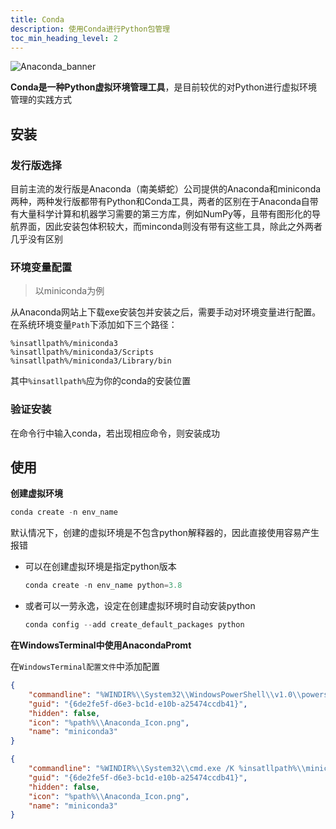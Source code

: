 ```yaml
---
title: Conda
description: 使用Conda进行Python包管理
toc_min_heading_level: 2
---
```

![Anaconda_banner](https://image.nuclearrockstone.xyz/2025/02/Anaconda_banner2.png)

**Conda是一种Python虚拟环境管理工具**，是目前较优的对Python进行虚拟环境管理的实践方式
## 安装

### 发行版选择

目前主流的发行版是Anaconda（南美蟒蛇）公司提供的Anaconda和miniconda两种，两种发行版都带有Python和Conda工具，两者的区别在于Anaconda自带有大量科学计算和机器学习需要的第三方库，例如NumPy等，且带有图形化的导航界面，因此安装包体积较大，而minconda则没有带有这些工具，除此之外两者几乎没有区别

### 环境变量配置
>以miniconda为例

从Anaconda网站上下载exe安装包并安装之后，需要手动对环境变量进行配置。在系统环境变量```Path```下添加如下三个路径：
```
%insatllpath%/miniconda3
%insatllpath%/miniconda3/Scripts
%insatllpath%/miniconda3/Library/bin
```
其中```%insatllpath%```应为你的conda的安装位置
### 验证安装

在命令行中输入conda，若出现相应命令，则安装成功

## 使用

**创建虚拟环境**
```powershell
conda create -n env_name
```
默认情况下，创建的虚拟环境是不包含python解释器的，因此直接使用容易产生报错

- 可以在创建虚拟环境是指定python版本

    ```powershell
    conda create -n env_name python=3.8
    ```
- 或者可以一劳永逸，设定在创建虚拟环境时自动安装python

    ```powershell
    conda config --add create_default_packages python
    ```
**在WindowsTerminal中使用AnacondaPromt**

在```WindowsTerminal配置文件```中添加配置
```json title="PowershellPromt"
{
    "commandline": "%WINDIR%\\System32\\WindowsPowerShell\\v1.0\\powershell.exe -ExecutionPolicy ByPass -NoExit -Command \"& '%insatllpath%\\miniconda3\\shell\\condabin\\conda-hook.ps1' ; condaactivate '%insatllpath%\\miniconda3' \"",
    "guid": "{6de2fe5f-d6e3-bc1d-e10b-a25474ccdb41}",
    "hidden": false,
    "icon": "%path%\\Anaconda_Icon.png",
    "name": "miniconda3"
}
```

```json title="cmdPromt"
{
    "commandline": "%WINDIR%\\System32\\cmd.exe /K %insatllpath%\\miniconda3\\Scripts\\activate.bat %insatllpath%\\miniconda3",
    "guid": "{6de2fe5f-d6e3-bc1d-e10b-a25474ccdb41}",
    "hidden": false,
    "icon": "%path%\\Anaconda_Icon.png",
    "name": "miniconda3"
}
```